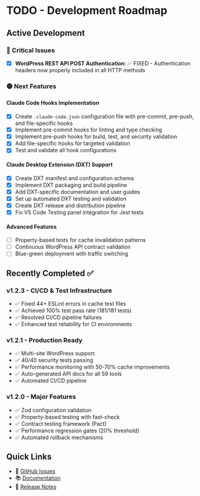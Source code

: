 # TODO - Development Roadmap

## Active Development

### 🔴 Critical Issues

- [x] **WordPress REST API POST Authentication**: ✅ FIXED - Authentication headers now properly included in all HTTP methods

### 🟡 Next Features

#### Claude Code Hooks Implementation

- [x] Create `.claude-code.json` configuration file with pre-commit, pre-push, and file-specific hooks
- [x] Implement pre-commit hooks for linting and type checking
- [x] Implement pre-push hooks for build, test, and security validation
- [x] Add file-specific hooks for targeted validation
- [x] Test and validate all hook configurations

#### Claude Desktop Extension (DXT) Support

- [x] Create DXT manifest and configuration schema
- [x] Implement DXT packaging and build pipeline  
- [x] Add DXT-specific documentation and user guides
- [x] Set up automated DXT testing and validation
- [x] Create DXT release and distribution pipeline
- [x] Fix VS Code Testing panel integration for Jest tests

#### Advanced Features

- [ ] Property-based tests for cache invalidation patterns
- [ ] Continuous WordPress API contract validation
- [ ] Blue-green deployment with traffic switching

## Recently Completed ✅

### v1.2.3 - CI/CD & Test Infrastructure

- ✅ Fixed 44+ ESLint errors in cache test files
- ✅ Achieved 100% test pass rate (181/181 tests)
- ✅ Resolved CI/CD pipeline failures
- ✅ Enhanced test reliability for CI environments

### v1.2.1 - Production Ready

- ✅ Multi-site WordPress support
- ✅ 40/40 security tests passing
- ✅ Performance monitoring with 50-70% cache improvements
- ✅ Auto-generated API docs for all 59 tools
- ✅ Automated CI/CD pipeline

### v1.2.0 - Major Features

- ✅ Zod configuration validation
- ✅ Property-based testing with fast-check
- ✅ Contract testing framework (Pact)
- ✅ Performance regression gates (20% threshold)
- ✅ Automated rollback mechanisms

## Quick Links

- 📝 [GitHub Issues](https://github.com/docdyhr/mcp-wordpress/issues)
- 📚 [Documentation](./README.md)
- 🚀 [Release Notes](./CHANGELOG.md)
